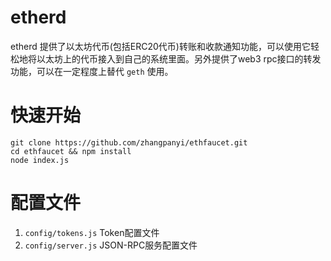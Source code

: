 # etherd
etherd 提供了以太坊代币(包括ERC20代币)转账和收款通知功能，可以使用它轻松地将以太坊上的代币接入到自己的系统里面。另外提供了web3 rpc接口的转发功能，可以在一定程度上替代 `geth` 使用。

# 快速开始
```
git clone https://github.com/zhangpanyi/ethfaucet.git
cd ethfaucet && npm install
node index.js
```

# 配置文件

1. `config/tokens.js` Token配置文件
2. `config/server.js` JSON-RPC服务配置文件